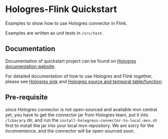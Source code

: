 # Hologres-Flink Quickstart

Examples to show how to use Hologres connector in Flink.

Examples are written as unit tests in `/src/test`.

## Documentation

Documentation of quickstart project can be found on [Hologres documentation website](http://docs.hologres.io/en/latest/quickstart/quickstart-flink.html).

For detailed documentation of how to use Hologres and Flink together, please see [Hologres sink](https://hologres.readthedocs.io/en/latest/data_load/flink.html) and [Hologres source and temporal table/function](https://hologres.readthedocs.io/en/latest/data_read_and_unload/flink.html).
 
## Pre-requisite

since Hologres connector is not open-sourced and available mvn central yet, 
you have to get the connector jar from Hologres team, put it into `/libarary` dir, and 
run the `install-hologress-connector-to-local-mvn.sh` first to install the jar into your 
local mvn repository. We are sorry for the inconvenience, and the connector will be open-sourced 
soon.



